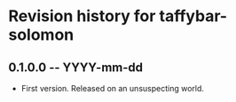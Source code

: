 # Revision history for taffybar-solomon

## 0.1.0.0 -- YYYY-mm-dd

* First version. Released on an unsuspecting world.
